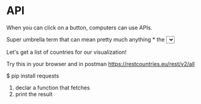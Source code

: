 API
===

When you can click on a button, computers can use APIs.

Super umbrella term that can mean pretty much anything
    * the <select> tag you used earlier is the HTML API for a selector , i.e. the way to use it
    * a program has an API, Flask uses render_templates
    * popular subset: REST APIs
        - they manage a resource and can CRUD create read update delete
        - that's how modern dev teams work on they're own piece of code without worrying about the code of others "just send me the API docs!"
    * many businesses offer APIs, Facebook to login, google maps for uber (and a billion more examples)


Let's get a list of countries for our visualization!

Try this in your browser and in postman https://restcountries.eu/rest/v2/all

$ pip install requests

1. declar a function that fetches
2. print the result
